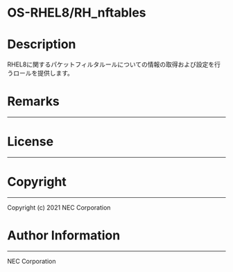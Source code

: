 OS-RHEL8/RH_nftables
=======================================================
# Description
RHEL8に関するパケットフィルタルールについての情報の取得および設定を行うロールを提供します。

# Remarks
-------

# License
-------

# Copyright
---------
Copyright (c) 2021 NEC Corporation

# Author Information
------------------
NEC Corporation
